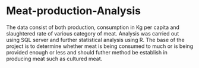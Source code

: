 # Meat-production-Analysis
The data consist of both production, consumption in Kg per capita and slaughtered rate of various category of meat.
Analysis was carried out using SQL server and further statistical analysis using R.
The base of the project is to determine whether meat is being consumed to much or is being provided enough or less and should futher method be establish in producing meat such as cultured meat.
